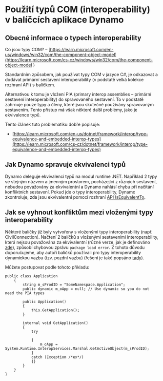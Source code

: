 # Použití typů COM (interoperability) v balíčcích aplikace Dynamo

## Obecné informace o typech interoperability
Co jsou typy COM? – [https://learn.microsoft.com/en-us/windows/win32/com/the-component-object-model](https://learn.microsoft.com/cs-cz/windows/win32/com/the-component-object-model )

Standardním způsobem, jak používat typy COM v jazyce C#, je odkazovat a dodávat primární sestavení interoperability (v podstatě velká kolekce rozhraní API) s balíčkem. 

Alternativou k tomu je vložení PIA (primary interop assemblies – primární sestavení interoperability) do spravovaného sestavení. To v podstatě zahrnuje pouze typy a členy, které jsou skutečně používány spravovaným sestavením. Tento přístup má však některé další problémy, jako je ekvivalence typů.

Tento článek tuto problematiku dobře popisuje: 
* [https://learn.microsoft.com/en-us/dotnet/framework/interop/type-equivalence-and-embedded-interop-types](https://learn.microsoft.com/cs-cz/dotnet/framework/interop/type-equivalence-and-embedded-interop-types)

## Jak Dynamo spravuje ekvivalenci typů
Dynamo deleguje ekvivalenci typů na modul runtime .NET. Například 2 typy se stejným názvem a jmenným prostorem, pocházející z různých sestavení, nebudou považovány za ekvivalentní a Dynamo nahlásí chybu při načítání konfliktních sestavení. Pokud jde o typy interoperability, Dynamo zkontroluje, zda jsou ekvivalentní pomocí rozhraní [API IsEquivalentTo](https://learn.microsoft.com/en-us/dotnet/api/system.type.isequivalentto).

## Jak se vyhnout konfliktům mezi vloženými typy interoperability
Některé balíčky již byly vytvořeny s vloženými typy interoperability (např. CivilConnection). Načtení 2 balíčků s vloženými sestaveními interoperability, která nejsou považována za ekvivalentní (různé verze, jak je definováno [zde](https://learn.microsoft.com/cs-cz/dotnet/framework/interop/type-equivalence-and-embedded-interop-types)), způsobí chybovou zprávu `package load error`. Z tohoto důvodu doporučujeme, aby autoři balíčků používali pro typy interoperability dynamickou vazbu (tzv. pozdní vazbu) (řešení je také popsáno [tady](https://blogs.iis.net/samng/the-pain-of-deploying-primary-interop-assemblies)).

Můžete postupovat podle tohoto příkladu:
```
public class Application
    {
        string m_sProdID = "SomeNamespace.Application";
        public dynamic m_oApp = null; // Use dynamic so you do not need the PIA types

        public Application()
        {
            this.GetApplication();
        }

        internal void GetApplication()
        {
            try

            {
                m_oApp = System.Runtime.InteropServices.Marshal.GetActiveObject(m_sProdID);
            }
            catch (Exception /*ex*/)
            {}
        }
    }
}
```